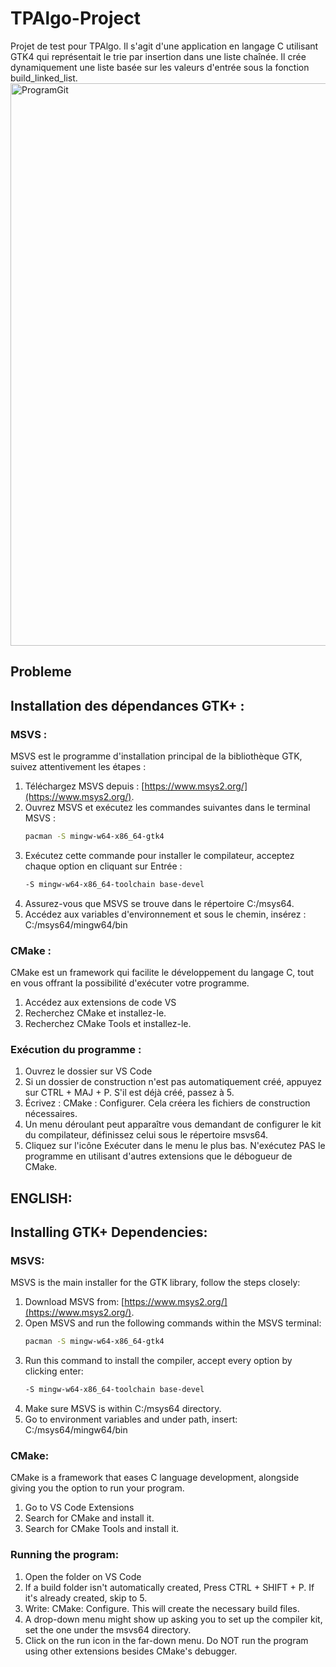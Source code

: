 # TPAlgo-Project
Projet de test pour TPAlgo. Il s'agit d'une application en langage C utilisant GTK4 qui représentait le trie par insertion dans une liste chaînée. Il crée dynamiquement une liste basée sur les valeurs d'entrée sous la fonction build_linked_list.
<img src="https://github.com/djeffalKhaled/TPAlgo-Project/assets/143727646/b4ac4eac-7457-4502-8292-0805cf12de64.jpg" alt="ProgramGit" width="900">

## Probleme
## Installation des dépendances GTK+ :

### MSVS :

MSVS est le programme d'installation principal de la bibliothèque GTK, suivez attentivement les étapes :

1. Téléchargez MSVS depuis : [https://www.msys2.org/](https://www.msys2.org/).
2. Ouvrez MSVS et exécutez les commandes suivantes dans le terminal MSVS :
    ```bash
    pacman -S mingw-w64-x86_64-gtk4
3. Exécutez cette commande pour installer le compilateur, acceptez chaque option en cliquant sur Entrée :
    ```bash
    -S mingw-w64-x86_64-toolchain base-devel
4. Assurez-vous que MSVS se trouve dans le répertoire C:/msys64.
5. Accédez aux variables d'environnement et sous le chemin, insérez : C:/msys64/mingw64/bin

### CMake :

CMake est un framework qui facilite le développement du langage C, tout en vous offrant la possibilité d'exécuter votre programme.
1. Accédez aux extensions de code VS
2. Recherchez CMake et installez-le.
3. Recherchez CMake Tools et installez-le.

### Exécution du programme :
1. Ouvrez le dossier sur VS Code
3. Si un dossier de construction n'est pas automatiquement créé, appuyez sur CTRL + MAJ + P. S'il est déjà créé, passez à 5.
4. Écrivez : CMake : Configurer. Cela créera les fichiers de construction nécessaires.
5. Un menu déroulant peut apparaître vous demandant de configurer le kit du compilateur, définissez celui sous le répertoire msvs64.
6. Cliquez sur l'icône Exécuter dans le menu le plus bas. N'exécutez PAS le programme en utilisant d'autres extensions que le débogueur de CMake.


## ENGLISH:
## Installing GTK+ Dependencies:

### MSVS:

MSVS is the main installer for the GTK library, follow the steps closely:

1. Download MSVS from: [https://www.msys2.org/](https://www.msys2.org/).
2. Open MSVS and run the following commands within the MSVS terminal:
   ```bash
   pacman -S mingw-w64-x86_64-gtk4
3. Run this command to install the compiler, accept every option by clicking enter: 
   ```bash
   -S mingw-w64-x86_64-toolchain base-devel
4. Make sure MSVS is within C:/msys64 directory.
5. Go to environment variables and under path, insert: C:/msys64/mingw64/bin

### CMake:

CMake is a framework that eases C language development, alongside giving you the option to run your program.
1. Go to VS Code Extensions
2. Search for CMake and install it.
3. Search for CMake Tools and install it.

### Running the program:
1. Open the folder on VS Code
3. If a build folder isn't automatically created, Press CTRL + SHIFT + P. If it's already created, skip to 5.
4. Write: CMake: Configure. This will create the necessary build files.
5. A drop-down menu might show up asking you to set up the compiler kit, set the one under the msvs64 directory. 
6. Click on the run icon in the far-down menu. Do NOT run the program using other extensions besides CMake's debugger.


